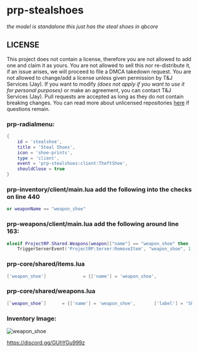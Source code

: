 # prp-stealshoes

*the model is standalone this just has the steal shoes in qbcore*

## LICENSE
This project does not contain a license, therefore you are not allowed to add one and claim it as yours. You are not allowed to sell this nor re-distribute it, if an issue arises, we will proceed to file a DMCA takedown request. You are not allowed to change/add a license unless given permission by T&J Services (Jay). If you want to modify _(does not apply if you want to use it for personal purposes)_ or make an agreement, you can contact T&J Services (Jay). Pull requests are accepted as long as they do not contain breaking changes. You can read more about unlicensed repositories [here](https://opensource.stackexchange.com/questions/1720/what-can-i-assume-if-a-publicly-published-project-has-no-license) if questions remain.

### prp-radialmenu:
```lua
{
    id = 'stealshoe',
    title = 'Steal Shoes',
    icon = 'shoe-prints',
    type = 'client',
    event = 'prp-stealshoes:client:TheftShoe',
    shouldClose = true
}
```

### prp-inventory/client/main.lua add the following into the checks on line 440
```lua
or weaponName == "weapon_shoe"
```

### prp-weapons/client/main.lua add the following around line 163:
```lua
elseif ProjectRP.Shared.Weapons[weapon]["name"] == "weapon_shoe" then
    TriggerServerEvent('ProjectRP:Server:RemoveItem', "weapon_shoe", 1)
```

### prp-core/shared/items.lua
```lua
['weapon_shoe'] 		     = {['name'] = 'weapon_shoe', 		 	  	['label'] = 'Shoe', 				['weight'] = 1000, 		['type'] = 'weapon', 	['ammotype'] = nil,						['image'] = 'weapon_shoe.png', 		['unique'] = true, 		['useable'] = false, 	['description'] = 'A shoe'},
```

### prp-core/shared/weapons.lua
```lua
[`weapon_shoe`] 	 = {['name'] = 'weapon_shoe', 		['label'] = 'Shoe', 		['ammotype'] = nil,				['damagereason'] = 'Died'},
```
### Inventory Image:
![weapon_shoe](https://user-images.githubusercontent.com/80186604/161427130-12f5b920-516c-45a2-a6f9-c23fd19ec2b6.png)

https://discord.gg/GUhYGu999z
